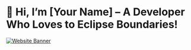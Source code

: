 # 👋 Hi, I’m [Your Name] – A Developer Who Loves to Eclipse Boundaries!

[![Website Banner](https://eclipsinglines.github.io/assets/images/banner.png)](https://eclipsinglines.github.io)
